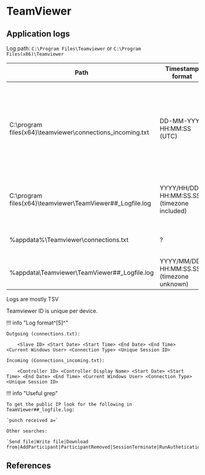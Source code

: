 # TeamViewer

## Application logs

Log path: `C:\Program Files\Teamviewer` or `C:\Program Files(x86)\Teamviewer`

|Path|Timestamp format|Notes
|-|-|-
|C:\program files(x64)\teamviewer\connections_incoming.txt|DD-MM-YYYY HH:MM:SS (UTC)|TeamViewer ID, remote computer (display name field), time duration, connection type and unique connection ID.
|C:\program files(x64)\teamviewer\TeamViewer##_Logfile.log|YYYY/HH/DD HH:MM:SS.SSS (timezone included)|complete history of incoming and outgoing connection
|%appdata%\Teamviewer\connections.txt|?|successful outgoing connection details
|%appdata\Teamviewer\TeamViewer##_Logfile.log|YYYY/MM/DD HH:MM:SS.SSS (timezone unknown)|General software information log

Logs are mostly TSV

Teamviewer ID is unique per device.

!!! info "Log format^[5]^"
    
    Outgoing (connections.txt):
        
        <Slave ID> <Start Date> <Start Time> <End Date> <End Time> <Current Windows User> <Connection Type> <Unique Session ID>
    
    Incoming (Connections_incoming.txt):
        
        <Controller ID> <Controller Display Name> <Start Date> <Start Time> <End Date> <End Time> <Current Windows User> <Connection Type> <Unique Session ID>

!!! info "Useful grep"

    To get the public IP look for the following in TeamViewer##_logfile.log:

    `punch received a=`

    Other searches:

    `Send file|Write file|Download from|AddParticipant|ParticipantRemoved|SessionTerminate|RunAutheticationMethod`

## References
[^1]: [TeamViewer Forensics](https://www.systoolsgroup.com/forensics/teamviewer/)
[^2]: [Digital Forensic Artifact of TeamViewer Application](https://medium.com/mii-cybersec/digital-forensic-artifact-of-teamviewer-application-cfd6290dc0a7?source=rss----5aebc5961dd0---4)
[^3]: [Blog #27: IPv6 in TeamViewer(v15) part [^1]: [EN]](https://kyl3song.github.io/artifacts/IPv6-in-TeamViewer(v15)-part-1.-EN/)
[^4]: [Blog #27: IPv6 in TeamViewer(v15) part 2. [EN]](https://kyl3song.github.io/artifacts/IPv6-in-TeamViewer(v15)-part-2.-EN/)
[^5]: [An exploration of artefacts of remote desktop applications on Windows](https://ro.ecu.edu.au/cgi/viewcontent.cgi?article=1166&context=adf)
[^6]: [Remote Access Software - Forensics](https://vikas-singh.notion.site/vikas-singh/Remote-Access-Software-Forensics-3e38d9a66ca0414ca9c882ad67f4f71b)
[^7]: [Remote Desktop Software as a forensic resource](https://www.researchgate.net/publication/359220574_Remote_Desktop_Software_as_a_forensic_resource)
[^8]: [Analysis on legit tools abused in human operated ransomware](https://jsac.jpcert.or.jp/archive/2023/pdf/JSAC2023_1_1_yamashige-nakatani-tanaka_en.pdf)
[^9]: [LEGITIMATE RATS: A COMPREHENSIVE FORENSIC ANALYSIS OF THE USUAL SUSPECTS
](https://www.synacktiv.com/en/publications/legitimate-rats-a-comprehensive-forensic-analysis-of-the-usual-suspects.html)